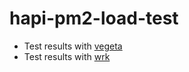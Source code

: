 # hapi-pm2-load-test

- Test results with [vegeta](https://github.com/ahmed1490/hapi-pm2-load-test/blob/master/vegeta-load-test.md)
- Test results with [wrk](https://github.com/ahmed1490/hapi-pm2-load-test/blob/master/wrk-load-test.md)
